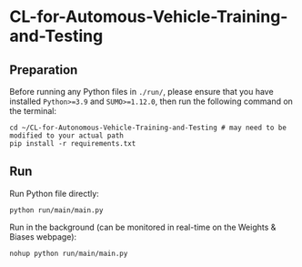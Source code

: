 # CL-for-Automous-Vehicle-Training-and-Testing

## Preparation

Before running any Python files in `./run/`, please ensure that you have installed `Python>=3.9` and `SUMO>=1.12.0`, then run the following command on the terminal:

```
cd ~/CL-for-Autonomous-Vehicle-Training-and-Testing	# may need to be modified to your actual path
pip install -r requirements.txt
```

## Run

Run Python file directly: 

```
python run/main/main.py
```

Run in the background (can be monitored in real-time on the Weights & Biases webpage):

```
nohup python run/main/main.py
```
